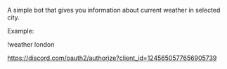 A simple bot that gives you information about current weather in selected city.

Example:

!weather london

https://discord.com/oauth2/authorize?client_id=1245650577656905739
